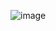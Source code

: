 ![image](https://user-images.githubusercontent.com/96179625/233775862-e23d8fc2-317c-46df-8bce-65d01c0eff11.png)
